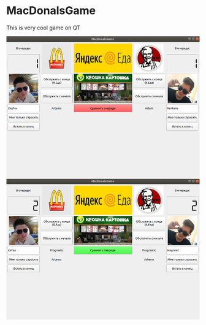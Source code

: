 # MacDonalsGame
This is very cool game on QT

![Screenshot](screenshot_1.png)
![Screenshot](screenshot_2.png)
